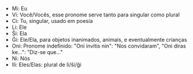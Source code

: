 
* Mi: Eu
* Vi: Você/Vocês, esse pronome serve tanto para singular como plural
* Ci: Tu, singular, usado em poesia
* Li: Ele
* Ŝi: Ela
* Ĝi: Ele/Ela, para objetos inanimados, animais, e eventualmente crianças
* Oni: Pronome indefinido: "Oni invitis nin": "Nos convidaram", "Oni diras ke...": "Diz-se que..."
* Ni: Nós
* Ili: Eles/Elas: plural de li/ŝi/ĝi
